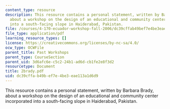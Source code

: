 ```yaml
---
content_type: resource
description: This resource contains a personal statement, written by Barbara Brady,
  about a workshop on the design of an educational and community center incorporated
  into a south-facing slope in Haiderabad, Pakistan.
file: /courses/4-170-ecuador-workshop-fall-2006/dc39cffab49bef7e4be3eae113a1d6d9_2brady.pdf
file_type: application/pdf
learning_resource_types: []
license: https://creativecommons.org/licenses/by-nc-sa/4.0/
ocw_type: OCWFile
parent_title: Past Workshops
parent_type: CourseSection
parent_uid: 3d6afc6e-c5c2-24b1-ad6d-cb1fe2e8f3d2
resourcetype: Document
title: 2brady.pdf
uid: dc39cffa-b49b-ef7e-4be3-eae113a1d6d9
---
```

This resource contains a personal statement, written by Barbara Brady, about a workshop on the design of an educational and community center incorporated into a south-facing slope in Haiderabad, Pakistan.
